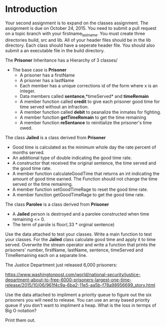 # Introduction

Your second assignment is to expand on the classes assignment. The
assignment is due on October 24, 2015. You need to submit a pull
request on a topic branch with your firstname<sub>lastname</sub>.  You must
create three directories build, src and lib. All of your header files
should be in the lib directory. Each class should have a seperate
header file.  You should also submit a an executable file in the build 
directory.

The **Prisoner** Inheritance has a Hierarchy of 3 classes/

-   The base case is **Prisoner**
    -   A prisoner has a firstName
    -   A prisoner has a lastName
    -   Each member has a unique corrections id of the form <xxx-xxxxx>
        where x is an integer.
    -   Data members called **sentance**,\*timeServed\* and **timeRemain**
    -   A member function called **credit** to give each prisoner good time
        for time served without an infraction.
    -   A member function called **debit** to peanalize the inmates for
        fighting.
    -   A member function **getTimeRemain** to get the time remaining
    -   A member function **reSentance** to reinitialize the prisoner's
        time owed.

The class **Jailed** is a class derived from **Prisoner**

-   Good time is calculated as the minimum whole day the rate percent
    of months served.
-   An additional type of double indicating the good time rate.
-   A constructor that received the original sentence, the time served
    and the good time rate.
-   A member function calculateGoodTime that returns an int indicating
    the amount of good time earned. The Function should not change the
    time served or the time remaining.
-   A member function setGoodTimeRage to reset the good time rate.
-   A member function getGoodTimeRage to get the good time rate.

The class **Parolee** is a class derived from **Prisoner**

-   A **Jailed** person is destroyed and a parolee constructed when time
    remaining <= 0.
-   The term of parole is floor(.33 \* orginal sentence)

Use the data attached to test your classes.  Write a main function to
test your classes.  For the **Jailed** class calculate good time and
apply it to time served. Overwrite the stream operator and write a
function that prints the prisoners' number, firstName, lastName,
sentence, timeServed and TimeRemaining each on a separate line.

The Justice Department just released 6,000 prisoners:

<https://www.washingtonpost.com/world/national-security/justice-department-about-to-free-6000-prisoners-largest-one-time-release/2015/10/06/961f4c9a-6ba2-11e5-aa5b-f78a98956699_story.html>

Use the data attached to impliment a priority queue to figure out the
six prisoners you will need to release.  You can use an array based
priority queue if you don't want to impliment a heap.  What is the
loss in termps of Big O notation?

Print them out.